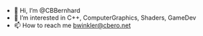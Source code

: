 - 👋 Hi, I’m @CBBernhard
- 👀 I’m interested in C++, ComputerGraphics, Shaders, GameDev
- 📫 How to reach me bwinkler@cbero.net

<!---
CBBernhard/CBBernhard is a ✨ special ✨ repository because its `README.md` (this file) appears on your GitHub profile.
You can click the Preview link to take a look at your changes.
--->
